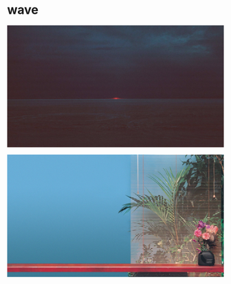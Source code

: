 # wave

<a href="a_sunset_over_a_body_of_water_with_Marfa_lights_in_the_background.png"><img alt="a_sunset_over_a_body_of_water_with_Marfa_lights_in_the_background" src="a_sunset_over_a_body_of_water_with_Marfa_lights_in_the_background.png"></a>

<a href="a_plant_in_front_of_a_window.png"><img alt="a_plant_in_front_of_a_window" src="a_plant_in_front_of_a_window.png"></a>

